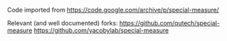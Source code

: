 Code imported from https://code.google.com/archive/p/special-measure/

Relevant (and well documented) forks:
https://github.com/qutech/special-measure
https://github.com/yacobylab/special-measure

